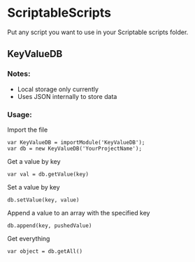 # ScriptableScripts

Put any script you want to use in your Scriptable scripts folder.

## KeyValueDB

### Notes:
- Local storage only currently
- Uses JSON internally to store data

### Usage:

Import the file
```
var KeyValueDB = importModule('KeyValueDB');
var db = new KeyValueDB('YourProjectName');
```

Get a value by key
```
var val = db.getValue(key)
```

Set a value by key
```
db.setValue(key, value)
```

Append a value to an array with the specified key
```
db.append(key, pushedValue)
```

Get everything
```
var object = db.getAll()
```

